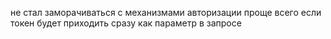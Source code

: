 не стал заморачиваться с механизмами авторизации
проще всего если токен будет приходить сразу как параметр в запросе